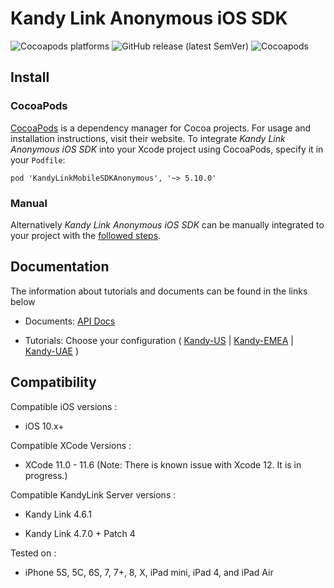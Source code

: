 # Kandy Link Anonymous iOS SDK

<p>
    <img alt="Cocoapods platforms" src="https://img.shields.io/cocoapods/p/KandyLinkMobileSDKAnonymous">
    <img alt="GitHub release (latest SemVer)" src="https://img.shields.io/github/v/release/kandy-io/kandy-anonymous-ios-sdk">
    <img alt="Cocoapods" src="https://img.shields.io/cocoapods/v/KandyLinkMobileSDKAnonymous">
</p>

## Install

### CocoaPods

[CocoaPods](https://cocoapods.org/pods/KandyLinkMobileSDKAnonymous) is a dependency manager for Cocoa projects. For usage and installation instructions, visit their website. To integrate *Kandy Link Anonymous iOS SDK* into your Xcode project using CocoaPods, specify it in your `Podfile`:

`pod 'KandyLinkMobileSDKAnonymous', '~> 5.10.0'`

### Manual

Alternatively *Kandy Link Anonymous iOS SDK* can be manually integrated to your project with the [followed steps](https://kandy-io.github.io/kandy-link-ios-sdk/tutorials/#/?id=manual-installation). 

## Documentation

The information about tutorials and documents can be found in the links below

* Documents: [API Docs](https://kandy-io.github.io/kandy-anonymous-ios-sdk/docs)

* Tutorials: Choose your configuration ( [Kandy-US](https://kandy-io.github.io/kandy-anonymous-ios-sdk/tutorials/?SUBSCRIPTIONFQDN=spidr-ucc.genband.com&WEBSOCKETFQDN=spidr-ucc.genband.com&ICESERVER1=turn-ucc-1.genband.com&ICESERVER2=turn-ucc-2.genband.com) | [Kandy-EMEA](https://kandy-io.github.io/kandy-anonymous-ios-sdk/tutorials/?SUBSCRIPTIONFQDN=spidr-em.genband.com&WEBSOCKETFQDN=spidr-em.genband.com&ICESERVER1=turn-em-1.genband.com&ICESERVER2=turn-em-2.genband.com) | [Kandy-UAE](https://kandy-io.github.io/kandy-anonymous-ios-sdk/tutorials/?SUBSCRIPTIONFQDN=ct-webrtc.etisalat.ae&WEBSOCKETFQDN=ct-webrtc.etisalat.ae&ICESERVER1=ct-turn1.etisalat.ae&ICESERVER2=ct-turn2.etisalat.ae) )

## Compatibility

Compatible iOS versions :

* iOS 10.x+ 

Compatible XCode Versions :

* XCode 11.0 - 11.6 (Note: There is known issue with Xcode 12. It is in progress.)

Compatible KandyLink Server versions :

* Kandy Link 4.6.1

* Kandy Link 4.7.0 + Patch 4

Tested on :

* iPhone 5S, 5C, 6S, 7, 7+, 8, X, iPad mini, iPad 4, and iPad Air
